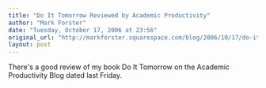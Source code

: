 ```yaml
---
title: "Do It Tomorrow Reviewed by Academic Productivity"
author: "Mark Forster"
date: "Tuesday, October 17, 2006 at 23:56"
original_url: "http://markforster.squarespace.com/blog/2006/10/17/do-it-tomorrow-reviewed-by-academic-productivity.html"
layout: post
---
```


There's a good review of my book Do It Tomorrow on the Academic Productivity Blog dated last Friday.
